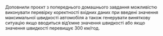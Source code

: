 Доповнили проєкт з попереднього домашнього завдання можливістю
виконувати перевірку коректності вхідних даних при введені значення
максимальної швидкості автомобіля а також генерувати виняткову ситуацію якщо
вводиться від’ємне значення швидкості або якщо значення швидкості
перевищує 300 км/год.
